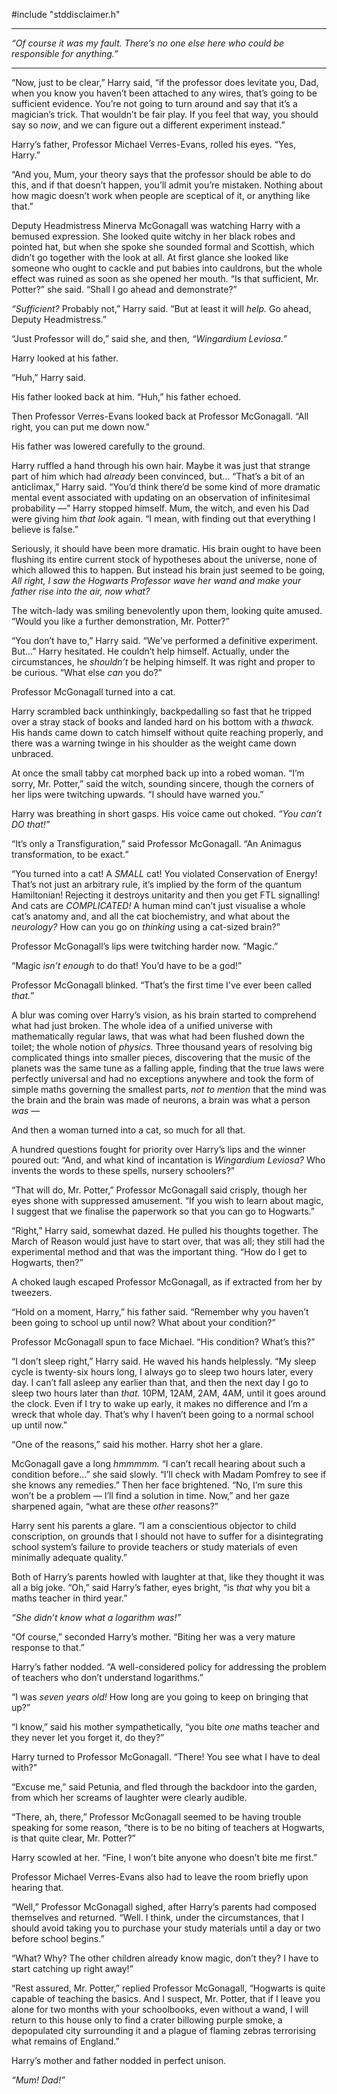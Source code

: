 #include "stddisclaimer.h"

--------

*“Of course it was my fault. There’s no one else here who could be responsible for anything.”*

--------

“Now, just to be clear,” Harry said, “if the professor does levitate you, Dad, when you know you haven’t been attached to any wires, that’s going to be sufficient evidence. You’re not going to turn around and say that it’s a magician’s trick. That wouldn’t be fair play. If you feel that way, you should say so *now*, and we can figure out a different experiment instead.”

Harry’s father, Professor Michael Verres-Evans, rolled his eyes. “Yes, Harry.”

“And you, Mum, your theory says that the professor should be able to do this, and if that doesn’t happen, you’ll admit you’re mistaken. Nothing about how magic doesn’t work when people are sceptical of it, or anything like that.”

Deputy Headmistress Minerva McGonagall was watching Harry with a bemused expression. She looked quite witchy in her black robes and pointed hat, but when she spoke she sounded formal and Scottish, which didn’t go together with the look at all. At first glance she looked like someone who ought to cackle and put babies into cauldrons, but the whole effect was ruined as soon as she opened her mouth. “Is that sufficient, Mr. Potter?” she said. “Shall I go ahead and demonstrate?”

*“Sufficient?* Probably not,” Harry said. “But at least it will *help.* Go ahead, Deputy Headmistress.”

“Just Professor will do,” said she, and then, *“Wingardium Leviosa.”*

Harry looked at his father.

“Huh,” Harry said.

His father looked back at him. “Huh,” his father echoed.

Then Professor Verres-Evans looked back at Professor McGonagall. “All right, you can put me down now.”

His father was lowered carefully to the ground.

Harry ruffled a hand through his own hair. Maybe it was just that strange part of him which had *already* been convinced, but… “That’s a bit of an anticlimax,” Harry said. “You’d think there’d be some kind of more dramatic mental event associated with updating on an observation of infinitesimal probability —” Harry stopped himself. Mum, the witch, and even his Dad were giving him *that look* again. “I mean, with finding out that everything I believe is false.”

Seriously, it should have been more dramatic. His brain ought to have been flushing its entire current stock of hypotheses about the universe, none of which allowed this to happen. But instead his brain just seemed to be going, *All right, I saw the Hogwarts Professor wave her wand and make your father rise into the air, now what?*

The witch-lady was smiling benevolently upon them, looking quite amused. “Would you like a further demonstration, Mr. Potter?”

“You don’t have to,” Harry said. “We've performed a definitive experiment. But…” Harry hesitated. He couldn’t help himself. Actually, under the circumstances, he *shouldn’t* be helping himself. It was right and proper to be curious. “What else *can* you do?”

Professor McGonagall turned into a cat.

Harry scrambled back unthinkingly, backpedalling so fast that he tripped over a stray stack of books and landed hard on his bottom with a *thwack.* His hands came down to catch himself without quite reaching properly, and there was a warning twinge in his shoulder as the weight came down unbraced.

At once the small tabby cat morphed back up into a robed woman. “I’m sorry, Mr. Potter,” said the witch, sounding sincere, though the corners of her lips were twitching upwards. “I should have warned you.”

Harry was breathing in short gasps. His voice came out choked. *“You can’t DO that!”*

“It’s only a Transfiguration,” said Professor McGonagall. “An Animagus transformation, to be exact.”

“You turned into a cat! A *SMALL* cat! You violated Conservation of Energy! That’s not just an arbitrary rule, it’s implied by the form of the quantum Hamiltonian! Rejecting it destroys unitarity and then you get FTL signalling! And cats are *COMPLICATED!* A human mind can’t just visualise a whole cat’s anatomy and, and all the cat biochemistry, and what about the *neurology?* How can you go on *thinking* using a cat-sized brain?”

Professor McGonagall’s lips were twitching harder now. “Magic.”

“Magic *isn’t enough* to do that! You’d have to be a god!”

Professor McGonagall blinked. “That’s the first time I've ever been called *that.*”

A blur was coming over Harry’s vision, as his brain started to comprehend what had just broken. The whole idea of a unified universe with mathematically regular laws, that was what had been flushed down the toilet; the whole notion of *physics*. Three thousand years of resolving big complicated things into smaller pieces, discovering that the music of the planets was the same tune as a falling apple, finding that the true laws were perfectly universal and had no exceptions anywhere and took the form of simple maths governing the smallest parts, *not to mention* that the mind was the brain and the brain was made of neurons, a brain was what a person *was* —

And then a woman turned into a cat, so much for all that.

A hundred questions fought for priority over Harry’s lips and the winner poured out: “And, and what kind of incantation is *Wingardium Leviosa?* Who invents the words to these spells, nursery schoolers?”

“That will do, Mr. Potter,” Professor McGonagall said crisply, though her eyes shone with suppressed amusement. “If you wish to learn about magic, I suggest that we finalise the paperwork so that you can go to Hogwarts.”

“Right,” Harry said, somewhat dazed. He pulled his thoughts together. The March of Reason would just have to start over, that was all; they still had the experimental method and that was the important thing. “How do I get to Hogwarts, then?”

A choked laugh escaped Professor McGonagall, as if extracted from her by tweezers.

“Hold on a moment, Harry,” his father said. “Remember why you haven’t been going to school up until now? What about your condition?”

Professor McGonagall spun to face Michael. “His condition? What’s this?”

“I don’t sleep right,” Harry said. He waved his hands helplessly. “My sleep cycle is twenty-six hours long, I always go to sleep two hours later, every day. I can’t fall asleep any earlier than that, and then the next day I go to sleep two hours later than *that.* 10PM, 12AM, 2AM, 4AM, until it goes around the clock. Even if I try to wake up early, it makes no difference and I’m a wreck that whole day. That’s why I haven’t been going to a normal school up until now.”

“One of the reasons,” said his mother. Harry shot her a glare.

McGonagall gave a long *hmmmmm.* “I can’t recall hearing about such a condition before…” she said slowly. “I’ll check with Madam Pomfrey to see if she knows any remedies.” Then her face brightened. “No, I’m sure this won’t be a problem — I’ll find a solution in time. Now,” and her gaze sharpened again, “what are these *other* reasons?”

Harry sent his parents a glare. “I am a conscientious objector to child conscription, on grounds that I should not have to suffer for a disintegrating school system’s failure to provide teachers or study materials of even minimally adequate quality.”

Both of Harry’s parents howled with laughter at that, like they thought it was all a big joke. “Oh,” said Harry’s father, eyes bright, “is *that* why you bit a maths teacher in third year.”

*“She didn’t know what a logarithm was!”*

“Of course,” seconded Harry’s mother. “Biting her was a very mature response to that.”

Harry’s father nodded. “A well-considered policy for addressing the problem of teachers who don’t understand logarithms.”

“I was *seven years old!* How long are you going to keep on bringing that up?”

“I know,” said his mother sympathetically, “you bite *one* maths teacher and they never let you forget it, do they?”

Harry turned to Professor McGonagall. “There! You see what I have to deal with?”

“Excuse me,” said Petunia, and fled through the backdoor into the garden, from which her screams of laughter were clearly audible.

“There, ah, there,” Professor McGonagall seemed to be having trouble speaking for some reason, “there is to be no biting of teachers at Hogwarts, is that quite clear, Mr. Potter?”

Harry scowled at her. “Fine, I won’t bite anyone who doesn’t bite me first.”

Professor Michael Verres-Evans also had to leave the room briefly upon hearing that.

“Well,” Professor McGonagall sighed, after Harry’s parents had composed themselves and returned. “Well. I think, under the circumstances, that I should avoid taking you to purchase your study materials until a day or two before school begins.”

“What? Why? The other children already know magic, don’t they? I have to start catching up right away!”

“Rest assured, Mr. Potter,” replied Professor McGonagall, “Hogwarts is quite capable of teaching the basics. And I suspect, Mr. Potter, that if I leave you alone for two months with your schoolbooks, even without a wand, I will return to this house only to find a crater billowing purple smoke, a depopulated city surrounding it and a plague of flaming zebras terrorising what remains of England.”

Harry’s mother and father nodded in perfect unison.

*“Mum! Dad!”*